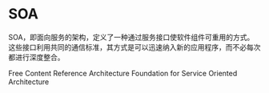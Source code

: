 # SOA


SOA，即面向服务的架构，定义了一种通过服务接口使软件组件可重用的方式。这些接口利用共同的通信标准，其方式是可以迅速纳入新的应用程序，而不必每次都进行深度整合。

<ResourceGroupTitle>Free Content</ResourceGroupTitle>
<BadgeLink colorScheme='blue' badgeText='Official Docs' href='http://docs.oasis-open.org/soa-rm/soa-ra/v1.0/soa-ra.html'>Reference Architecture Foundation for Service Oriented Architecture</BadgeLink>
